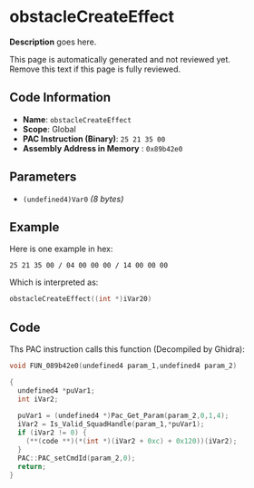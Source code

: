# obstacleCreateEffect

**Description** goes here.

This page is automatically generated and not reviewed yet.<br>Remove this text if this page is fully reviewed.

## Code Information

- **Name**: `obstacleCreateEffect`
- **Scope**: Global
- **PAC Instruction (Binary)**: `25 21 35 00`
- **Assembly Address in Memory** : `0x89b42e0`

## Parameters

- `(undefined4)Var0` *(8 bytes)*

## Example

Here is one example in hex:

```25 21 35 00 / 04 00 00 00 / 14 00 00 00```

Which is interpreted as:

```c
obstacleCreateEffect((int *)iVar20)
```

## Code

Ths PAC instruction calls this function (Decompiled by Ghidra):

```c
void FUN_089b42e0(undefined4 param_1,undefined4 param_2)

{
  undefined4 *puVar1;
  int iVar2;
  
  puVar1 = (undefined4 *)Pac_Get_Param(param_2,0,1,4);
  iVar2 = Is_Valid_SquadHandle(param_1,*puVar1);
  if (iVar2 != 0) {
    (**(code **)(*(int *)(iVar2 + 0xc) + 0x120))(iVar2);
  }
  PAC::PAC_setCmdId(param_2,0);
  return;
}
```

